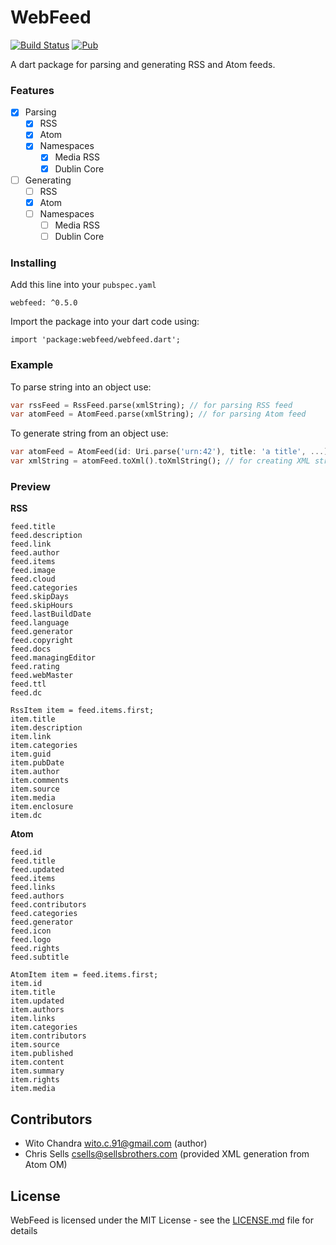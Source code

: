 # WebFeed

[![Build Status](https://travis-ci.org/witochandra/webfeed.svg?branch=master)](https://travis-ci.org/witochandra/webfeed)
[![Pub](https://img.shields.io/pub/v/webfeed.svg)](https://pub.dartlang.org/packages/webfeed)

A dart package for parsing and generating RSS and Atom feeds.

### Features

- [x] Parsing
    - [x] RSS
    - [x] Atom
    - [x] Namespaces
        - [x] Media RSS
        - [x] Dublin Core
- [ ] Generating
    - [ ] RSS
    - [x] Atom
    - [ ] Namespaces
        - [ ] Media RSS
        - [ ] Dublin Core

### Installing

Add this line into your `pubspec.yaml`
```
webfeed: ^0.5.0
```

Import the package into your dart code using:
```
import 'package:webfeed/webfeed.dart';
```

### Example

To parse string into an object use:
```dart
var rssFeed = RssFeed.parse(xmlString); // for parsing RSS feed
var atomFeed = AtomFeed.parse(xmlString); // for parsing Atom feed
```

To generate string from an object use:
```dart
var atomFeed = AtomFeed(id: Uri.parse('urn:42'), title: 'a title', ...); // for creating Atom feed
var xmlString = atomFeed.toXml().toXmlString(); // for creating XML string for Atom feed
```

### Preview

**RSS**
```
feed.title
feed.description
feed.link
feed.author
feed.items
feed.image
feed.cloud
feed.categories
feed.skipDays
feed.skipHours
feed.lastBuildDate
feed.language
feed.generator
feed.copyright
feed.docs
feed.managingEditor
feed.rating
feed.webMaster
feed.ttl
feed.dc

RssItem item = feed.items.first;
item.title
item.description
item.link
item.categories
item.guid
item.pubDate
item.author
item.comments
item.source
item.media
item.enclosure
item.dc
```

**Atom**
```
feed.id
feed.title
feed.updated
feed.items
feed.links
feed.authors
feed.contributors
feed.categories
feed.generator
feed.icon
feed.logo
feed.rights
feed.subtitle

AtomItem item = feed.items.first;
item.id
item.title
item.updated
item.authors
item.links
item.categories
item.contributors
item.source
item.published
item.content
item.summary
item.rights
item.media
```

## Contributors
- Wito Chandra <wito.c.91@gmail.com> (author)
- Chris Sells <csells@sellsbrothers.com> (provided XML generation from Atom OM)

## License

WebFeed is licensed under the MIT License - see the [LICENSE.md](LICENSE.md) file for details
